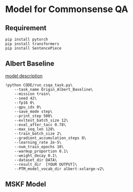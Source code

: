 # Model for Commonsense QA

## Requirement
```
pip install pytorch
pip install transformers
pip install SentencePiece
```

## Albert Baseline
[model description](https://github.com/Zaaachary/CSQA-Description/blob/main/Albert-model-desc.md)

```
!python CODE/run_csqa_task.py\
    --task_name Origin_Albert_Baseline\
    --mission train\
    --seed 42\
    --fp16 0\
    --gpu_ids 0\
    --save_mode step\
    --print_step 500\
    --evltest_batch_size 12\
    --eval_after_tacc 0.78\
    --max_seq_len 128\
    --train_batch_size 2\
    --gradient_accumulation_steps 8\
    --learning_rate 2e-5\
    --num_train_epochs 10\
    --warmup_proportion 0.1\
    --weight_decay 0.1\
    --dataset_dir DATA\
    --result_dir  [YOUR OUTPUT]\
    --PTM_model_vocab_dir albert-xxlarge-v2\
```

## MSKF Model
